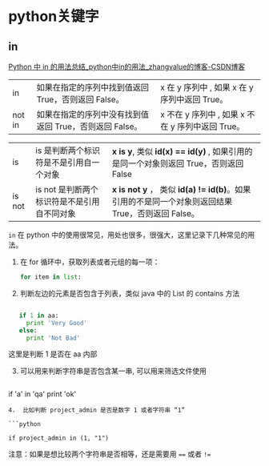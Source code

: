 # python关键字

## in

[Python 中 in 的用法总结_python中in的用法_zhangvalue的博客-CSDN博客](https://blog.csdn.net/zhangvalue/article/details/94598781)

<table><tbody><tr><td>in</td><td>如果在指定的序列中找到值返回 True，否则返回 False。</td><td>x 在 y 序列中 , 如果 x 在 y 序列中返回 True。</td></tr><tr><td>not in</td><td>如果在指定的序列中没有找到值返回 True，否则返回 False。</td><td>x 不在 y 序列中 , 如果 x 不在 y 序列中返回 True。</td></tr></tbody></table>

<table><tbody><tr><td>is</td><td>is 是判断两个标识符是不是引用自一个对象</td><td><strong>x is y</strong>, 类似 <strong>id(x) == id(y)</strong> , 如果引用的是同一个对象则返回 True，否则返回 False</td></tr><tr><td>is not</td><td>is not 是判断两个标识符是不是引用自不同对象</td><td><strong>x is not y</strong> ， 类似 <strong>id(a) != id(b)</strong>。如果引用的不是同一个对象则返回结果 True，否则返回 False。</td></tr></tbody></table>

`in` 在 python 中的使用很常见，用处也很多，很强大，这里记录下几种常见的用法。

1. 在 for 循环中，获取列表或者元组的每一项：
   
   ```python
   for item in list:
   
   ```

2. 判断左边的元素是否包含于列表，类似 java 中的 List 的 contains 方法

```python

   if 1 in aa:
     print 'Very Good'
   else:
     print 'Not Bad'
```

 这里是判断 1 是否在 aa 内部

3. 可以用来判断字符串是否包含某一串, 可以用来筛选文件使用
   
   ```python
   
   ```

if 'a' in 'qa'
 print 'ok'

```
4.  比如判断 project_admin 是否是数字 1 或者字符串 “1”

```python

if project_admin in (1, "1")
```

注意：如果是想比较两个字符串是否相等，还是需要用 `==` 或者 `!=`